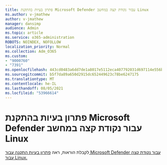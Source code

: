 ```yaml
---
title: פתרון בעיות בהתקנת Microsoft Defender עבור נקודת קצה במחשב Linux
ms.author: v-jmathew
author: v-jmathew
manager: dansimp
audience: Admin
ms.topic: article
ms.service: o365-administration
ROBOTS: NOINDEX, NOFOLLOW
localization_priority: Normal
ms.collection: Adm_O365
ms.custom:
- "9000760"
- "7391"
ms.openlocfilehash: 443cd0483a6dd7de1a8017e5112eca407792031d697114e556ba4521d282ef91
ms.sourcegitcommit: b5f7da89a650d2915dc652449623c78be6247175
ms.translationtype: MT
ms.contentlocale: he-IL
ms.lasthandoff: 08/05/2021
ms.locfileid: "53966614"
---
```

# <a name="troubleshoot-installation-of-microsoft-defender-for-endpoint-on-a-linux-computer"></a>פתרון בעיות בהתקנת Microsoft Defender עבור נקודת קצה במחשב Linux

לקבלת הוראות, ראה [פתרון בעיות התקנה עבור Microsoft Defender עבור נקודת קצה עבור Linux.](https://go.microsoft.com/fwlink/?linkid=2144673)
